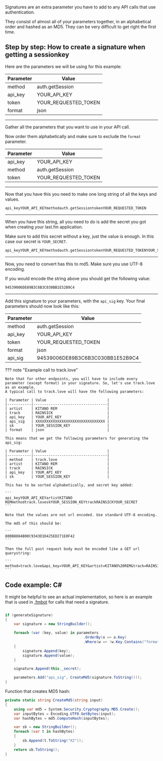 Signatures are an extra parameter you have to add to any API calls that use authentication.

They consist of almost all of your parameters together, in an alphabetical order and hashed as an MD5. They can be very difficult to get right the first time.

## Step by step: How to create a signature when getting a sessionkey

Here are the parameters we will be using for this example:

| Parameter | Value                |
|-----------|--------------------- |
| method    | auth.getSession      |
| api_key   | YOUR_API_KEY         |
| token     | YOUR_REQUESTED_TOKEN |
| format    | json                 |

---

Gather all the parameters that you want to use in your API call.

Now order them alphabetically and make sure to exclude the `format` parameter.

| Parameter | Value                |
|-----------|--------------------- |
| api_key   | YOUR_API_KEY         |
| method    | auth.getSession      |
| token     | YOUR_REQUESTED_TOKEN |

---

Now that you have this you need to make one long string of all the keys and values.

```
api_keyYOUR_API_KEYmethodauth.getSessiontokenYOUR_REQUESTED_TOKEN
```

---

When you have this string, all you need to do is add the secret you got when creating your last.fm application. 

Make sure to add this secret without a key, just the value is enough. In this case our secret is `YOUR_SECRET`.

```
api_keyYOUR_API_KEYmethodauth.getSessiontokenYOUR_REQUESTED_TOKENYOUR_SECRET
```

---

Now, you need to convert has this to md5. Make sure you use UTF-8 encoding.

If you would encode the string above you should get the following value:

```
94539006DE89B3C6B3C030BB1E52B9C4
```

---

Add this signature to your parameters, with the `api_sig` key. Your final parameters should now look like this:

| Parameter | Value                            |
|-----------|----------------------------------|
| method    | auth.getSession                  |
| api_key   | YOUR_API_KEY                     |
| token     | YOUR_REQUESTED_TOKEN             |
| format    | json                             |
| api_sig   | 94539006DE89B3C6B3C030BB1E52B9C4 |


??? note "Example call to track.love"

    Note that for other endpoints, you will have to include every parameter (except format) in your signature. So, let's use track.love as an example.
    A typical call to track.love will have the following parameters:

    | Parameter | Value                            |
    |-----------|----------------------------------|
    | artist    | KITANO REM                       |
    | track     | RAINSICK                         |
    | api_key   | YOUR_API_KEY                     |
    | api_sig   | XXXXXXXXXXXXXXXXXXXXXXXXXXXXXXXX |
    | sk        | YOUR_SESSION_KEY                 |
    | format    | json                             |

    This means that we get the following parameters for generating the api_sig:
    
    | Parameter | Value                            |
    |-----------|----------------------------------|
    | method    | track.love                       |
    | artist    | KITANO REM                       |
    | track     | RAINSICK                         |
    | api_key   | YOUR_API_KEY                     |
    | sk        | YOUR_SESSION_KEY                 |
    
    This has to be sorted alphabetically, and secret key added:
    
    ```
    api_keyYOUR_API_KEYartistKITANO REMmethodtrack.loveskYOUR_SESSION_KEYtrackRAINSICKYOUR_SECRET
    ```
    
    Note that the values are not url encoded. Use standard UTF-8 encoding.
    
    The md5 of this should be:
    
    ```
    800B8884B00C9343D1D425ED271E0F42
    ```
    
    Then the full post request body must be encoded like a GET url querystring:
    
    ```
    method=track.love&api_key=YOUR_API_KEY&artist=KITANO%20REM&track=RAINSICK&api_sig=800B8884B00C9343D1D425ED271E0F42&sk=YOUR_SESSION_KEY&format=json
    ```

## Code example: C\#

It might be helpful to see an actual implementation, so here is an example that is used in [.fmbot](https://github.com/fmbot-discord/fmbot) for calls that need a signature.

```csharp

if (generateSignature)
{
    var signature = new StringBuilder();

    foreach (var (key, value) in parameters
                                    .OrderBy(o => o.Key)
                                    .Where(w => !w.Key.Contains("format")))
    {
        signature.Append(key);
        signature.Append(value);
    }

    signature.Append(this._secret);

    parameters.Add("api_sig", CreateMd5(signature.ToString()));
}
```

Function that creates MD5 hash:

```csharp
private static string CreateMd5(string input)
{
    using var md5 = System.Security.Cryptography.MD5.Create();
    var inputBytes = Encoding.UTF8.GetBytes(input);
    var hashBytes = md5.ComputeHash(inputBytes);

    var sb = new StringBuilder();
    foreach (var t in hashBytes)
    {
        sb.Append(t.ToString("X2"));
    }
    return sb.ToString();
}
```
